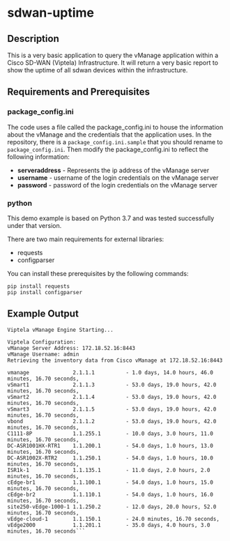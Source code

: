 # sdwan-uptime

## Description
This is a very basic application to query the vManage application within a Cisco SD-WAN (Viptela) Infrastructure. It will return a very basic report to show the uptime of all sdwan devices within the infrastructure.



## Requirements and Prerequisites
### package_config.ini
The code uses a file called the package_config.ini to house the information about the vManage and the credentials that the application uses.     In the repository, there is a ```package_config.ini.sample``` that you should rename to ```package_config.ini```.   Then modify the package_config.ini to reflect the following information:
* **serveraddress** - Represents the ip address of the vManage server
* **username** -  username of the login credentials on the vManage server
* **password** - password of the login credentials on the vManage server

### python
This demo example is based on Python 3.7 and was tested successfully under that version.

There are two main requirements for external libraries:
* requests
* configparser

You can install these prerequisites by the following commands:
```
pip install requests
pip install configparser
```


## Example Output
```
Viptela vManage Engine Starting...

Viptela Configuration:
vManage Server Address: 172.18.52.16:8443
vManage Username: admin
Retrieving the inventory data from Cisco vManage at 172.18.52.16:8443

vmanage              2.1.1.1          - 1.0 days, 14.0 hours, 46.0 minutes, 16.70 seconds, 
vSmart1              2.1.1.3          - 53.0 days, 19.0 hours, 42.0 minutes, 16.70 seconds, 
vSmart2              2.1.1.4          - 53.0 days, 19.0 hours, 42.0 minutes, 16.70 seconds, 
vSmart3              2.1.1.5          - 53.0 days, 19.0 hours, 42.0 minutes, 16.70 seconds, 
vbond                2.1.1.2          - 53.0 days, 19.0 hours, 42.0 minutes, 16.70 seconds, 
C1111-8P             1.1.255.1        - 10.0 days, 3.0 hours, 11.0 minutes, 16.70 seconds, 
DC-ASR1001HX-RTR1    1.1.200.1        - 54.0 days, 1.0 hours, 13.0 minutes, 16.70 seconds, 
DC-ASR1002X-RTR2     1.1.250.1        - 54.0 days, 1.0 hours, 10.0 minutes, 16.70 seconds, 
ISR1k-1              1.1.135.1        - 11.0 days, 2.0 hours, 2.0 minutes, 16.70 seconds, 
cEdge-br1            1.1.100.1        - 54.0 days, 1.0 hours, 15.0 minutes, 16.70 seconds, 
cEdge-br2            1.1.110.1        - 54.0 days, 1.0 hours, 16.0 minutes, 16.70 seconds, 
site250-vEdge-1000-1 1.1.250.2        - 12.0 days, 20.0 hours, 52.0 minutes, 16.70 seconds, 
vEdge-cloud-1        1.1.150.1        - 24.0 minutes, 16.70 seconds, 
vEdge2000            1.1.201.1        - 35.0 days, 4.0 hours, 3.0 minutes, 16.70 seconds```


